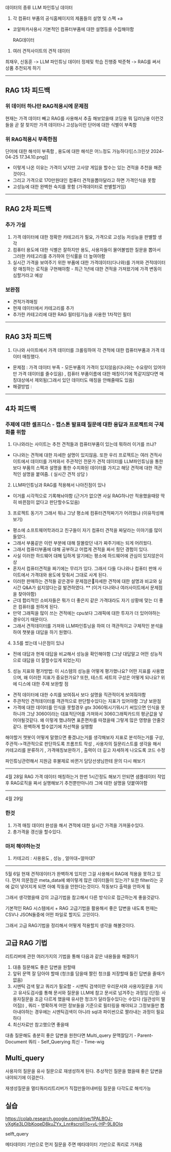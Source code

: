 

데이터의 종류
	LLM 파인튜닝 데이터
1. 각 컴퓨터 부품의 공식홈페이지의 제품들의 설명 및 스펙
 +a
  - 코알파카사용시 기본적인 컴퓨터부품에 대한 설명등을 수집해야함

	  RAG데이터
1.  여러 견적사이트의 견적 데이터

최재우, 신동훈 -> LLM 파인튜닝 데이터 정제및 학습 진행중
	박준혁 -> RAG를 써서 상품 추천되게 하기

--------------
## RAG 1차 피드백
### 위 데이터 하나만 RAG적용시에 문제점 
현재는  가격 데이터 빼고 RAG를 사용해서 추출 해보았을때 코딩용 뭐 딥러닝용 이런것들을 곧 잘 찾지만
가격 데이터나 고성능이런 단어에 대한 식별이 부족함

### 위 RAG적용시 부족한점
단어에 대한 해석이 부족함 , 용도에 대한 해석은 어느정도 가능하다![[스크린샷 2024-04-25 17.34.10.png]]
- 이렇게 나온 이유는 가격이 낮지만 고사양 게임을 할수는 있는 견적을 추천을 해준것이다. 
- 그리고 가격으로 170만원대인 컴퓨터 견적을뽑아달라고 하면 가격인식을 못함
- 고성능에 대한 완벽한 숙지를 못함 (가격데이터로 판별할거임)

--------------
## RAG 2차 피드백
### 추가 가설 
1. 가격 데이터에 대한 정확한 카테고리가 필요, 가격으로 고성능 저성능을 판별할 생각 
2. 컴퓨터 용도에 대한 식별은 잘하지만 용도, 사용자들이 물어볼법한 질문을 뽑아서 그러한 카테고리를 추가하여 인식률을 더 높여야함
3. 실시간 가격을 보여주기 위한 부품에 대한 가격데이터(다나와)를 가져와 견적데이터랑 매칭하는 로직을 구현해야함 - 최근 1년에 대한 견적을 가져왔기에 가격 변동이 심할거라고 예상

### 보완점
- 견적가격매칭
- 현재 데이터에서 카테고리를 추가
- 추가한 카테고리에 대한 RAG 필터링기능을 사용한 1차적인 필터


--------------
## RAG 3차 피드백

1. 다나와 사이트에서 가격 데이터를 크롤링하여 각 견적에 대한 컴퓨터부품과 가격 데이터 매칭했다. 
- 문제점 : 가격 데이터 부족 - 모든부품의 가격이 있지않음(다나와는 수요량이 있어야만 가격 데이터를 줄수있음) , 컴퓨터 부품이름에 대한 매칭이기에 똑같지않다면 매칭대상에서 제외됨(그래서 있던 데이터도 매칭을 안해줄때도 있음)
- 해결방법 : 




--------------
## 4차 피드백
### 주제에 대한 셀프디스 - 캡스톤 발표때 질문에 대한 응답과 프로젝트의 구체화를 위함
1. 다나와라는 사이트는 추천 견적들과 컴퓨터부품이 있는데 뭐하러 이거를 쓰냐?
 - 다나와는 견적에 대한 자세한 설명이 있지않음. 또한 우리 프로젝트는 여러 견적사이트에서 데이터를 가져와서 주관적인 전문가 견적 데이터를 LLM파인튜닝을 통한 보다 부품의 스펙과 설명을 통한 수치화된 데이터를 가지고 해당 견적에 대한 객관적인 설명을 붙여줌.  ( 실시간 견적 상담 )
 2. LLM파인튜닝과 RAG를 적용해서 나아진점이 있나 
 - 이거를 시각적으로 기록해놔야함 (근거가 없으면 사실 RAG하나만 적용했을때랑 딱히 바뀐점이 없다고 판단할수도있음)
 3. 프로젝트 동기가 그래서 뭐냐 그냥 평소에 컴퓨터견적짜기가 어려웠냐 (이유작성해보기)
 - 평소에 소프트웨어학과라고 친구들이 자기 컴퓨터 견적을 짜달라는 이야기를 많이 들었다.
 - 그래서 부품같은 이런 부분에 대해 잘몰랐던 내가 짜주기에는 되게 어려웠다.
 - 그래서 컴퓨터부품에 대해 공부하고 어렵게 견적을 짜서 줬던 경험이 있다. 
 - 사실 이러한 하드웨어 대해 딥하게 알기에는 평소에 하드웨어에 관심이 있지않은이상 
 - 혼자서 컴퓨터견적을 짜기에는 무리가 있다. 그래서 다들 다나와나 컴퓨터 판매 사이트에서 가격대와 용도에 맞춰서 그대로 사게 된다.
 - 이러한 판매하는 견적들 같은경우 문제점은자세한 견적에 대한 설명과 비교와 실시간 Q&A가 쉽지않다는걸 발견하였다. ** (이거 다나와나 여러사이트에서 문제점을 찾아야함)
 - 근데 합리적인 소비자들은 뭐가 더 좋은지 같은 가격대라도 자기 상황에 맞는 더 좋은 컴퓨터를 원하게 된다.
 - 만약 그래픽을 많이 쓰는 견적에는 cpu보다 그래픽에 대한 투자가 더 있어야하는 경우이기 때문이다.
 - 그래서 견적데이터를 가져와 LLM파인튜닝을 하여 더 객관적이고 구체적인 분석을 하여 챗봇을 대답을 하기 원했다.
4. 3.5를 썼는데 나은점이 있냐
- 전에 대답과 현재 대답을 비교해서 성능을 확인해야함 (그냥 대답말고 어떤 성능적으로 대답을 더 잘할수있게 되었는지)
5. 성능 지표와 평가방법: 이 시스템의 성능을 어떻게 평가했나요? 어떤 지표를 사용했으며, 왜 이러한 지표가 중요한가요? 또한, 테스트 세트의 구성은 어떻게 되나요?
위에 디스에 대한 주제 보완할 점
- 견적 데이터에 대한 수치를 보여줘서 보다 설명을 직관적이게 보여줘야함
- 주관적인 견적데이터를 객관적으로 판단할수있다는 지표가 있어야함
그냥 보완점
- 가격에 대한 데이터를 인식을 못할경우 gtx 3060뭐시기뭐시기 써있으면 인식을 못하니까 
그냥 3060이라는 대표적단어를 가져와서 3060그래픽카드의 평균값을 넣어야될것같다.
왜 이렇게 했냐하면 표준편차를 따졌을때 그렇게 많은 영향을 안줄것같다. 완벽하게 할수없기에 차선책을 실행함

해야할거
챗봇이 어떻게 말했으면 좋겠냐는거를 생각해보자
지표로 분석하는거를 구상, 주관적->객관적으로 판단하도록 프롬프트 작성 , 사용자의 질문리스트를 생각을 해서 카테고리를 분류하기 , 가격매칭보완하기 , 출력이 더 길고 자세하게 나오도록 코드 수정

파인튜닝관련해서 지원금 후불제로 바뀐거 담당선생님한테 문의 다시 해보기

--------------

4월 28일 
RAG 가격 데이터 매칭하는거 한번 1시간정도 해보기
안되면 샘플데이터 작업후 RAG로직을 짜서 실행해보기
추천뿐만아니라 그에 대한 설명을 덧붙여야함 


----------------
4월 29일
### 한것
1. 가격 매칭 데이터 완성을 해서 견적에 대한 실시간 가격을 가져올수있다.
2. 총가격을 갱신을 할수있다.

###  마저 해야하는것
1. 카테고리 : 사용용도 , 성능 , 얼마대~얼마대?



------------------------

5월 6일
현재 견적데이터가 완벽하게 있지만 그걸 사용해서 RAG에 적용을 못하고 있다. 
먼저 의문점은
meta_data에 왜이렇게 많은 데이터들이 있는가?
또한 filter라는 곳에 값이 넣어지게 되면 아예 작동을 안한다는것이다.
작동보다 출력을 안하게 됨


그래서 생각했을때 강의 고급기법을 참고해서 다른 방식으로 접근하는게 좋을것같다.

기본적인 RAG 시스템에서 + RAG 고급기법을 활용해서 좋은 답변을 내도록
현재는 CSV나 JSON둘중에 어떤 파일로 할지도 고민이다.


그래서 고급 RAG기법을 정리해서 어떻게 적용할지 생각을 해볼것이다.

## 고급 RAG 기법

리트리버에 관한 여러가지의 기법을 통해 다음과 같은 내용들을 해결하기

1. 대충 질문해도 좋은 답변을 원할때
2. 앞뒤 문맥 잘 담아야 할때 (청크를 담을때 짤린 청크를 저장할때 틀린 답변을 줄때가 없음)
3. 시멘틱 검색 말고 쿼리가 필요함 - 시멘틱 검색이란 우리문서와 사용자질문을 가지고 유사도검사를 통해 문서와 질문을 LLM에  참고 문서로 넘겨주는 과정임 (단점: 사용자질문을 조금 다르게 했을때 유사한 청크가 달라질수있다는 수있다 (일관성이 떨어짐)) , 쿼리 - 명확하게 어떤 정보들을 기준으로 필터링을 해야되고 그정보들만 뽑아내야하는 경우에는 시멘틱검색이 아니라 sql과 파이썬으로 짤라내는 과정이 필요하다
4. 최신자료만 참고했으면 좋을때

대충 질문해도 충분히 좋은 답변을 원한다면 Multi_query
문맥잘담기 - Parent-Document
쿼리 - Self_Querying
최신 - Time-wig

## Multi_query
사용자의 질문을 유사 질문으로 재생성하게 된다.
추상적인 질문을 했을때 좋은 답변을 내야되기에 이걸쓴다.

재생성질문을 멀티쿼리리트리버가 직접만들어내버림 
질문을 다각도로 해석가능

## 실습

https://colab.research.google.com/drive/1PALBOJ-vXgKe3LOIbKoqeD8kuZYx_Lnr#scrollTo=vL-HP-9L8OIq

selft_query

메타데이터 기반으로 먼저 질문을 주면 메타데이터 기반으로 쿼리로 가져옴